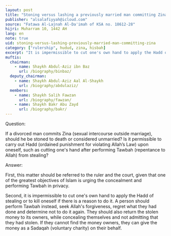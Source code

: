 ```yaml
---
layout: post
title: "Stoning versus lashing a previously married man committing Zina"
publisher: "alsalafiyyah@icloud.com"
source: "Fatawa Al-Lajnah Al-Da'imah of KSA no. 18612-28"
hijri: Muharram 10, 1442 AH
lang: en
note: true
uid: stoning-versus-lashing-previously-married-man-committing-zina
category: ["rulership", hudud, zina, hisbah]
excerpt: "It is impermissible to cut one's own hand to apply the Hadd of stealing or to kill oneself if there is a reason to do it. A person should perform Tawbah instead, seek Allah's forgiveness, regret what they had done and determine not to do it again."
muftis:
  chairman: 
    - name: Shaykh Abdul-Aziz ibn Baz
      url: /biography/binbaz/
  deputy_chairman:
    - name: Shaykh Abdul-Aziz Aal Al-Shaykh
      url: /biography/abdulaziz/
  members: 
    - name: Shaykh Salih Fawzan
      url: /biography/fawzan/
    - name: Shaykh Bakr Abu Zayd
      url: /biography/bakr/
---
```


Question: 

If a divorced man commits Zina (sexual intercourse outside marriage), should he be stoned to death or considered unmarried? Is it permissible to carry out Hadd (ordained punishment for violating Allah’s Law) upon oneself, such as cutting one's hand after performing Tawbah (repentance to Allah) from stealing?

Answer:

First, this matter should be referred to the ruler and the court, given that one of the greatest objectives of Islam is urging the concealment and performing Tawbah in privacy.

Second, it is impermissible to cut one's own hand to apply the Hadd of stealing or to kill oneself if there is a reason to do it. A person should perform Tawbah instead, seek Allah's forgiveness, regret what they had done and determine not to do it again. They should also return the stolen money to its owners, while concealing themselves and not admitting that they had stolen. If they cannot find the money owners, they can give the money as a Sadaqah (voluntary charity) on their behalf.
